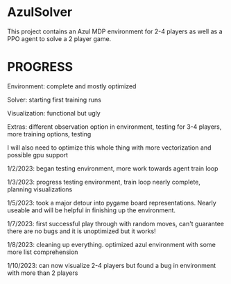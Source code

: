 # AzulSolver
This project contains an Azul MDP environment for 2-4 players as well as a PPO agent to solve a 2 player game.


<h1> PROGRESS </h1>

<p> Environment: complete and mostly optimized </p>
<p> Solver: starting first training runs </p>
<p> Visualization: functional but ugly </p>
<p> Extras: different observation option in environment, testing for 3-4 players, more training options, testing </p>
<p> I will also need to optimize this whole thing with more vectorization and possible gpu support </p>

<p> 1/2/2023: began testing environment, more work towards agent train loop </p>
<p> 1/3/2023: progress testing environment, train loop nearly complete, planning visualizations </p>
<p> 1/5/2023: took a major detour into pygame board representations. Nearly useable and will be helpful in finishing up the environment.</p>
<p> 1/7/2023: first successful play through with random moves, can't guarantee there are no bugs and it is unoptimized but it works! </p>
<p> 1/8/2023: cleaning up everything. optimized azul environment with some more list comprehension </p>
<p> 1/10/2023: can now visualize 2-4 players but found a bug in environment with more than 2 players</p>
